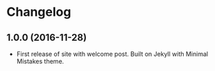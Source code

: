 # Changelog

## 1.0.0 (2016-11-28)
* First release of site with welcome post. Built on Jekyll with Minimal
  Mistakes theme.
